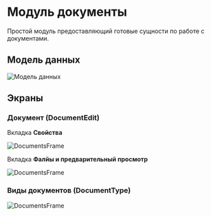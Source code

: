 # Модуль документы

Простой модуль предоставляющий готовые сущности по работе с документами.

## Модель данных

![Модель данных](docs/modeling/documents.png)



## Экраны

### Документ (DocumentEdit)

Вкладка **Свойства**

![DocumentsFrame](docs/images/doc_properties.PNG)

Вкладка **Фалйы и предварительный просмотр**

![DocumentsFrame](docs/images/doc_files.PNG)

### Виды документов (DocumentType)

![DocumentsFrame](docs/images/doc_typeBrowse.PNG)
